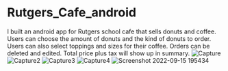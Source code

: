 # Rutgers_Cafe_android
I built an android app for Rutgers school cafe that sells donuts and coffee. 
Users can choose the amount of donuts and the kind of donuts to order.
Users can also select toppings and sizes for their coffee. 
Orders can be deleted and edited.
Total price plus tax will show up in summary.
![Capture](https://user-images.githubusercontent.com/32025682/190529750-65580fbe-6603-4a3b-87c8-7e68abce1532.PNG)
![Capture2](https://user-images.githubusercontent.com/32025682/190529754-1243923e-2486-41f5-bea1-ac34abdfbd80.PNG)
![Capture3](https://user-images.githubusercontent.com/32025682/190529755-3ddc3ac5-b5b7-48f5-ad6e-e266d1beea56.PNG)
![Capture4](https://user-images.githubusercontent.com/32025682/190529758-de920b6f-4d3c-4f5f-b9bc-fa42b7abb7f7.PNG)
![Screenshot 2022-09-15 195434](https://user-images.githubusercontent.com/32025682/190529759-7d593cca-83ea-4db8-a74e-477944c8fb8c.png)
